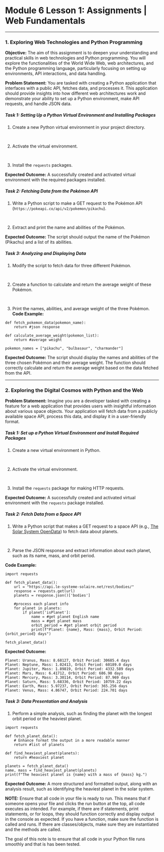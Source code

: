 <h1>Module 6 Lesson 1: Assignments | Web Fundamentals</h1>
<hr>

<h3>1. Exploring Web Technologies and Python Programming</h3>

<b>Objective:</b> The aim of this assignment is to deepen your understanding and practical skills in web technologies and Python programming. You will explore the functionalities of the World Wide Web, web architectures, and the Python programming language, particularly focusing on setting up environments, API interactions, and data handling.

<b>Problem Statement:</b> You are tasked with creating a Python application that interfaces with a public API, fetches data, and processes it. This application should provide insights into how different web architectures work and demonstrate your ability to set up a Python environment, make API requests, and handle JSON data.

<h5><i>Task 1: Setting Up a Python Virtual Environment and Installing Packages</i></h5>

1. Create a new Python virtual environment in your project directory.
<br>

2. Activate the virtual environment.
<br>

3. Install the `requests` packages.

<b>Expected Outcome:</b> A successfully created and activated virtual environment with the required packages installed.

<h5><i>Task 2: Fetching Data from the Pokémon API</i></h5>

1. Write a Python script to make a GET request to the Pokémon API (`https://pokeapi.co/api/v2/pokemon/pikachu`).
<br>

2. Extract and print the name and abilities of the Pokémon.

<b>Expected Outcome:</b> The script should output the name of the Pokémon (Pikachu) and a list of its abilities.

<h5><i>Task 3: Analyzing and Displaying Data</i></h5>

1. Modify the script to fetch data for three different Pokémon.
<br>

2. Create a function to calculate and return the average weight of these Pokémon.
<br>

3. Print the names, abilities, and average weight of the three Pokémon. **Code Example:**

```
def fetch_pokemon_data(pokemon_name):
    return #json response

def calculate_average_weight(pokemon_list):
    return #average weight

pokemon_names = ["pikachu", "bulbasaur", "charmander"]
```
<b>Expected Outcome:</b> The script should display the names and abilities of the three chosen Pokémon and their average weight. The function should correctly calculate and return the average weight based on the data fetched from the API. 

<hr>

<h3>2. Exploring the Digital Cosmos with Python and the Web</h3>

<b>Problem Statement:</b> Imagine you are a developer tasked with creating a feature for a web application that provides users with insightful information about various space objects. Your application will fetch data from a publicly available space API, process this data, and display it in a user-friendly format.

<h5><i>Task 1: Set up a Python Virtual Environment and Install Required Packages</i></h5>

1. Create a new virtual environment in Python. 
<br>

2. Activate the virtual environment. 
<br>

3. Install the `requests` package for making HTTP requests.

<b>Expected Outcome:</b> A successfully created and activated virtual environment with the `requests` package installed.

<h5><i>Task 2: Fetch Data from a Space API</i></h5>

1. Write a Python script that makes a GET request to a space API (e.g., [The Solar System OpenData](https://api.le-systeme-solaire.net/en/)) to fetch data about planets.
<br>

2. Parse the JSON response and extract information about each planet, such as its name, mass, and orbit period.

<b>Code Example:</b>

```
import requests

def fetch_planet_data():
    url = "https://api.le-systeme-solaire.net/rest/bodies/"
    response = requests.get(url)
    planets = response.json()['bodies']

    #process each planet info
    for planet in planets:
        if planet['isPlanet']:
            name = #get planet English name
            mass = #get planet mass
            orbit_period = #get planet orbit period
            print(f"Planet: {name}, Mass: {mass}, Orbit Period: {orbit_period} days")

fetch_planet_data()
```
<b>Expected Outcome:</b>

```
Planet: Uranus, Mass: 8.68127, Orbit Period: 30685.4 days
Planet: Neptune, Mass: 1.02413, Orbit Period: 60189.0 days
Planet: Jupiter, Mass: 1.89819, Orbit Period: 4332.589 days
Planet: Mars, Mass: 6.41712, Orbit Period: 686.98 days
Planet: Mercury, Mass: 3.30114, Orbit Period: 87.969 days
Planet: Saturn, Mass: 5.68336, Orbit Period: 10759.22 days
Planet: Earth, Mass: 5.97237, Orbit Period: 365.256 days
Planet: Venus, Mass: 4.86747, Orbit Period: 224.701 days
```

<h5><i>Task 3: Data Presentation and Analysis</i></h5>

1. Perform a simple analysis, such as finding the planet with the longest orbit period or the heaviest planet. 

```
import requests

def fetch_planet_data():
    # Enhance format the output in a more readable manner
    return #list of planets

def find_heaviest_planet(planets):
    return #heaviest planet

planets = fetch_planet_data()
name, mass = find_heaviest_planet(planets)
print(f"The heaviest planet is {name} with a mass of {mass} kg.")
```
<b>Expected Outcome:</b> A more structured and formatted output, along with an analysis result, such as identifying the heaviest planet in the solar system.

<b>NOTE:</b> Ensure that all code in your file is ready to run. This means that if someone opens your file and clicks the run button at the top, all code executes as intended. For example, if there are if statements, print statements, or for loops, they should function correctly and display output in the console as expected. If you have a function, make sure the function is called and runs. If there are classes/objects, make sure they are instantiated and the methods are called.

The goal of this note is to ensure that all code in your Python file runs smoothly and that is has been tested.